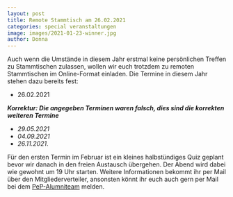 ```yaml
---
layout: post
title: Remote Stammtisch am 26.02.2021
categories: special veranstaltungen
image: images/2021-01-23-winner.jpg
author: Donna
---
```


Auch wenn die Umstände in diesem Jahr erstmal keine persönlichen Treffen zu Stammtischen zulassen, wollen wir euch trotzdem zu remoten Stammtischen im Online-Format einladen. Die Termine in diesem Jahr stehen dazu bereits fest:

- 26.02.2021

***Korrektur: Die angegeben Terminen waren falsch, dies sind die korrekten weiteren Termine***
- *29.05.2021* 
- *04.09.2021* 
- *26.11.2021*.
  
Für den ersten Termin im Februar ist ein kleines halbstündiges Quiz geplant bevor wir danach in den freien Austausch übergehen. Der Abend wird dabei wie gewohnt um 19 Uhr starten.
Weitere Informationen bekommt ihr per Mail über den Mitgliederverteiler, ansonsten könnt ihr euch auch gern per Mail bei dem [PeP-Alumniteam](mailto:alumniarbeit@pep-dortmund.org) melden.